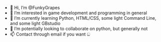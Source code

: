 - 👋 Hi, I’m @FunkyGrapes
- 👀 I’m interested in game development and programming in general
- 🌱 I’m currently learning Python, HTML/CSS, some light Command Line, and some light GBstudio
- 💞️ I’m potentially looking to collaborate on python, but generally not
- 📫 Contact through email if you want ඞ

<!---
FunkyGrapes/FunkyGrapes is a ✨ special ✨ repository because its `README.md` (this file) appears on your GitHub profile.
You can click the Preview link to take a look at your changes.
--->
